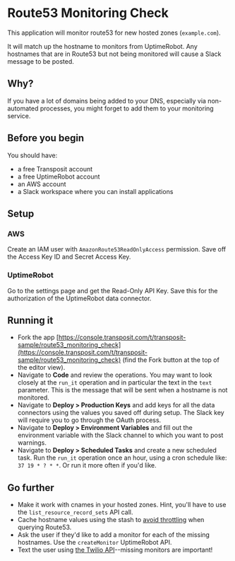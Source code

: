# Route53 Monitoring Check

This application will monitor route53 for new hosted zones (`example.com`).

It will match up the hostname to monitors from UptimeRobot. Any hostnames that are in Route53 but not being monitored will cause a Slack message to be posted.

## Why?

If you have a lot of domains being added to your DNS, especially via non-automated processes, you might forget to add them to your monitoring service.

## Before you begin

You should have:
* a free Transposit account 
* a free UptimeRobot account 
* an AWS account
* a Slack workspace where you can install applications

## Setup

### AWS

Create an IAM user with `AmazonRoute53ReadOnlyAccess` permission. Save off the Access Key ID and Secret Access Key.

### UptimeRobot

Go to the settings page and get the Read-Only API Key. Save this for the authorization of the UptimeRobot data connector.

## Running it

* Fork the app [https://console.transposit.com/t/transposit-sample/route53_monitoring_check](https://console.transposit.com/t/transposit-sample/route53_monitoring_check) (find the Fork button at the top of the editor view).
* Navigate to **Code** and review the operations. You may want to look closely at the `run_it` operation and in particular the text in the `text` parameter. This is the message that will be sent when a hostname is not monitored.
* Navigate to **Deploy > Production Keys** and add keys for all the data connectors using the values you saved off during setup. The Slack key will require you to go through the OAuth process.
* Navigate to **Deploy > Environment Variables** and fill out the environment variable with the Slack channel to which you want to post warnings.
* Navigate to **Deploy > Scheduled Tasks** and create a new scheduled task. Run the `run_it` operation once an hour, using a cron schedule like: `37 19 * ? * *`. Or run it more often if you'd like.

## Go further

* Make it work with cnames in your hosted zones. Hint, you'll have to use the `list_resource_record_sets` API call.
* Cache hostname values using the stash to [avoid throttling](https://docs.aws.amazon.com/Route53/latest/DeveloperGuide/DNSLimitations.html#limits-api-requests) when querying Route53.
* Ask the user if they'd like to add a monitor for each of the missing hostnames. Use the `createMonitor` UptimeRobot API.
* Text the user using [the Twilio API](https://www.transposit.com/docs/references/connectors/twilio-documentation/)--missing monitors are important!
